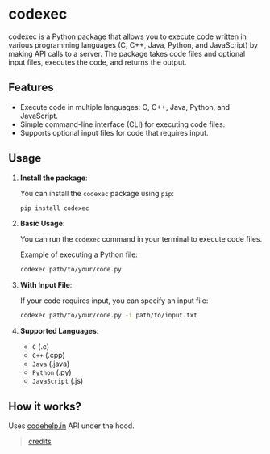 # codexec

codexec is a Python package that allows you to execute code written in various programming languages (C, C++, Java, Python, and JavaScript) by making API calls to a server. The package takes code files and optional input files, executes the code, and returns the output.

## Features

- Execute code in multiple languages: C, C++, Java, Python, and JavaScript.
- Simple command-line interface (CLI) for executing code files.
- Supports optional input files for code that requires input.

## Usage

1. **Install the package**:

   You can install the `codexec` package using `pip`:

   ```bash
   pip install codexec
   ```

2. **Basic Usage**:

   You can run the `codexec` command in your terminal to execute code files.

   Example of executing a Python file:

   ```bash
   codexec path/to/your/code.py
   ```

3. **With Input File**:

   If your code requires input, you can specify an input file:

   ```bash
   codexec path/to/your/code.py -i path/to/input.txt
   ```

4. **Supported Languages**:

   - `C` (.c)
   - `C++` (.cpp)
   - `Java` (.java)
   - `Python` (.py)
   - `JavaScript` (.js)

## How it works?

Uses [codehelp.in](https://www.codehelp.in/quick-compiler) API under the hood.

> [credits](https://github.com/thepranaygupta/codehelp-compiler)
